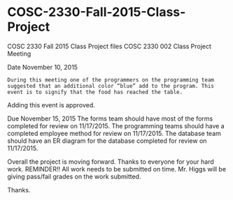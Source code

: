 # COSC-2330-Fall-2015-Class-Project
COSC 2330 Fall 2015 Class Project files
COSC 2330 002 Class Project
Meeting 

Date November 10, 2015

	During this meeting one of the programmers on the programming team suggested that an additional color “blue” add to the program. This event is to signify that the food has reached the table. 
Adding this event is approved.

Due November 15, 2015
The forms team should have most of the forms completed for review on 11/17/2015.
The programming teams should have a completed employee method for review on 11/17/2015.
The database team should have an ER diagram for the database completed for review on 11/17/2015.

Overall the project is moving forward. Thanks to everyone for your hard work. 
REMINDER!!
All work needs to be submitted on time. Mr. Higgs will be giving pass/fail grades on the work submitted.

Thanks.

